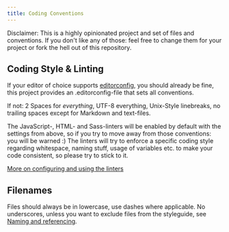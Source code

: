 ```yaml
---
title: Coding Conventions
---
```


Disclaimer: This is a highly opinionated project and set of files and conventions. If you don't like any of those: feel free to change them for your project or fork the hell out of this repository.

## Coding Style & Linting

If your editor of choice supports [editorconfig](http://editorconfig.org), you should already be fine, this project provides an .editorconfig-file that sets all conventions.

If not: 2 Spaces for *everything*, UTF-8 everything, Unix-Style linebreaks, no trailing spaces except for Markdown and text-files.

The JavaScript-, HTML- and Sass-linters will be enabled by default with the settings from above, so if you try to move away from those conventions: you will be warned :) The linters will try to enforce a specific coding style regarding whitespace, naming stuff, usage of variables etc. to make your code consistent, so please try to stick to it.

[More on configuring and using the linters](linting.md)

## Filenames

Files should always be in lowercase, use dashes where applicable. No underscores, unless you want to exclude files from the styleguide, see [Naming and referencing](https://fractal.build/guide/core-concepts/naming).
